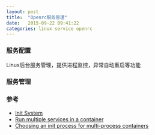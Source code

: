 ```yaml
---
layout: post
title:  "Openrc服务管理"
date:   2015-09-22 09:41:22
categories: linux service openrc
---
```


### 服务配置
Linux后台服务管理，提供进程监控，异常自动重启等功能

### 服务管理

### 参考
+ [Init System](https://en.wikipedia.org/wiki/Init)
+ [Run multiple services in a container](https://docs.docker.com/config/containers/multi-service_container/)
+ [Choosing an init process for multi-process containers](https://ahmet.im/blog/minimal-init-process-for-containers/)